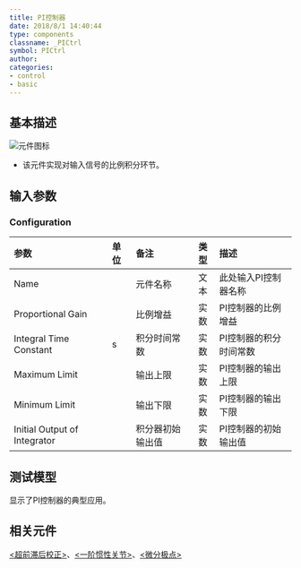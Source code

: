 ```yaml
---
title: PI控制器
date: 2018/8/1 14:40:44
type: components
classname: _PICtrl
symbol: PICtrl
author: 
categories: 
- control
- basic
---
```

## <span id="comp_desc">基本描述</span>
![元件图标]()

+ 该元件实现对输入信号的比例积分环节。

## <span id="comp_params">输入参数</span>
### <span id="comp_params_group_Configuration">Configuration</span>
| 参数 | 单位 | 备注 | 类型 | 描述 |
| :--- | :--- | :--- | :--: | :--- |
| <span id="comp_params_param_Name">Name</span> |  | 元件名称 | 文本 | 此处输入PI控制器名称 |
| <span id="comp_params_param_Gain">Proportional Gain</span> |  | 比例增益 | 实数 | PI控制器的比例增益 |
| <span id="comp_params_param_Tc">Integral Time Constant</span> | s | 积分时间常数 | 实数 | PI控制器的积分时间常数 |
| <span id="comp_params_param_Max">Maximum Limit</span> |  | 输出上限 | 实数 | PI控制器的输出上限 |
| <span id="comp_params_param_Min">Minimum Limit</span> |  | 输出下限 | 实数 | PI控制器的输出下限 |
| <span id="comp_params_param_Init">Initial Output of Integrator</span> |  | 积分器初始输出值 | 实数 | PI控制器的初始输出值 |

[Name]: #comp_params_param_Name "Name"
[Proportional Gain]: #comp_params_param_Gain "Proportional Gain"
[Integral Time Constant]: #comp_params_param_Tc "Integral Time Constant"
[Maximum Limit]: #comp_params_param_Max "Maximum Limit"
[Minimum Limit]: #comp_params_param_Min "Minimum Limit"
[Initial Output of Integrator]: #comp_params_param_Init "Initial Output of Integrator"

## <span id="comp_example">测试模型</span>
[<test PICtrl>](<test link>)显示了PI控制器的典型应用。

## <span id="comp_seealso">相关元件</span>
[<超前滞后校正>](<test link>)、[<一阶惯性关节>](<test link>)、[<微分极点>](<test link>)




